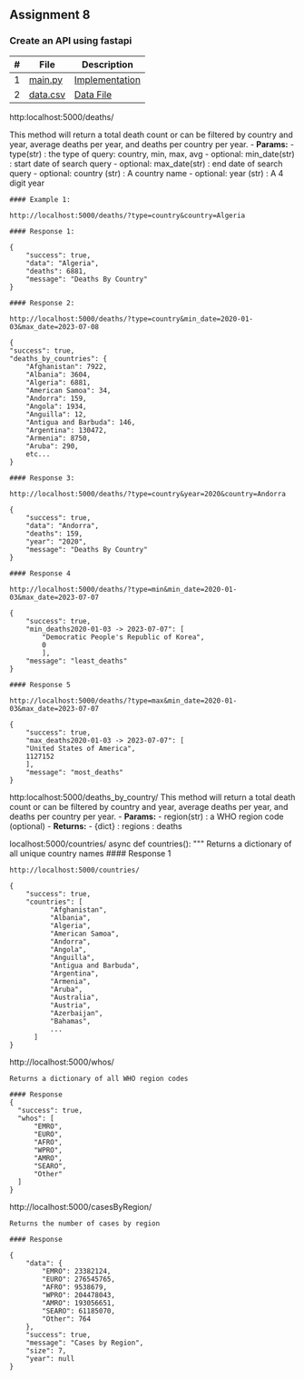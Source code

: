 ## Assignment 8

### Create an API using fastapi

|   #   | File                 | Description               |
| :---: | -------------------- | ------------------------- |
|   1   | [main.py](main.py)   | [Implementation](main.py) |
|   2   | [data.csv](data.csv) | [Data File](data.csv)     |


http:localhost:5000/deaths/

This method will return a total death count or can be filtered by country and year, average deaths per year, and deaths per country per year.
    - **Params:**
      - type(str) : the type of query: country, min, max, avg
      - optional: min_date(str) : start date of search query 
      - optional: max_date(str) : end date of search query
      - optional: country (str) : A country name
      - optional: year (str) : A 4 digit year

    #### Example 1:

    http://localhost:5000/deaths/?type=country&country=Algeria

    #### Response 1:

    {
        "success": true,
        "data": "Algeria",
        "deaths": 6881,
        "message": "Deaths By Country"
    }

    #### Response 2:

    http://localhost:5000/deaths/?type=country&min_date=2020-01-03&max_date=2023-07-08

    {
    "success": true,
    "deaths_by_countries": {
        "Afghanistan": 7922,
        "Albania": 3604,
        "Algeria": 6881,
        "American Samoa": 34,
        "Andorra": 159,
        "Angola": 1934,
        "Anguilla": 12,
        "Antigua and Barbuda": 146,
        "Argentina": 130472,
        "Armenia": 8750,
        "Aruba": 290,
        etc...
    }

    #### Response 3:

    http://localhost:5000/deaths/?type=country&year=2020&country=Andorra

    {
        "success": true,
        "data": "Andorra",
        "deaths": 159,
        "year": "2020",
        "message": "Deaths By Country"
    }

    #### Response 4

    http://localhost:5000/deaths/?type=min&min_date=2020-01-03&max_date=2023-07-07
     
    {
        "success": true,
        "min_deaths2020-01-03 -> 2023-07-07": [
            "Democratic People's Republic of Korea",
            0
            ],
        "message": "least_deaths"
    }

    #### Response 5

    http://localhost:5000/deaths/?type=max&min_date=2020-01-03&max_date=2023-07-07
     
    {
        "success": true,
        "max_deaths2020-01-03 -> 2023-07-07": [
        "United States of America",
        1127152
        ],
        "message": "most_deaths"
    }


http:localhost:5000/deaths_by_country/
    This method will return a total death count or can be filtered by country and year, average deaths per year, and deaths per country per year.
    - **Params:**
      - region(str) : a WHO region code (optional)
    - **Returns:**
      - {dict} : regions : deaths

localhost:5000/countries/
async def countries():
    """
    Returns a dictionary of all unique country names
    #### Response 1

    http://localhost:5000/countries/

    {
        "success": true,
        "countries": [
              "Afghanistan",
              "Albania",
              "Algeria",
              "American Samoa",
              "Andorra",
              "Angola",
              "Anguilla",
              "Antigua and Barbuda",
              "Argentina",
              "Armenia",
              "Aruba",
              "Australia",
              "Austria",
              "Azerbaijan",
              "Bahamas",
              ...
          ]
    }


http://localhost:5000/whos/

    Returns a dictionary of all WHO region codes

    #### Response 
    {
      "success": true,
      "whos": [
          "EMRO",
          "EURO",
          "AFRO",
          "WPRO",
          "AMRO",
          "SEARO",
          "Other"
      ]
    }


http://localhost:5000/casesByRegion/

    Returns the number of cases by region
    
    #### Response

    {
        "data": {
            "EMRO": 23382124,
            "EURO": 276545765,
            "AFRO": 9538679,
            "WPRO": 204478043,
            "AMRO": 193056651,
            "SEARO": 61185070,
            "Other": 764
        },
        "success": true,
        "message": "Cases by Region",
        "size": 7,
        "year": null
    }